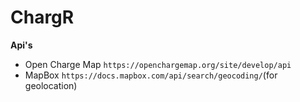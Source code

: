 # ChargR

**Api's**
 - Open Charge Map `https://openchargemap.org/site/develop/api`
 - MapBox `https://docs.mapbox.com/api/search/geocoding/`(for geolocation)  
